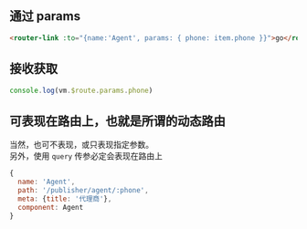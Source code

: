
## 通过 params

```html
<router-link :to="{name:'Agent', params: { phone: item.phone }}">go</router-link>
```

## 接收获取

```js
console.log(vm.$route.params.phone)
```

## 可表现在路由上，也就是所谓的动态路由
当然，也可不表现，或只表现指定参数。  
另外，使用 `query` 传参必定会表现在路由上

```js
{
  name: 'Agent',
  path: '/publisher/agent/:phone',
  meta: {title: '代理商'},
  component: Agent
}
```
